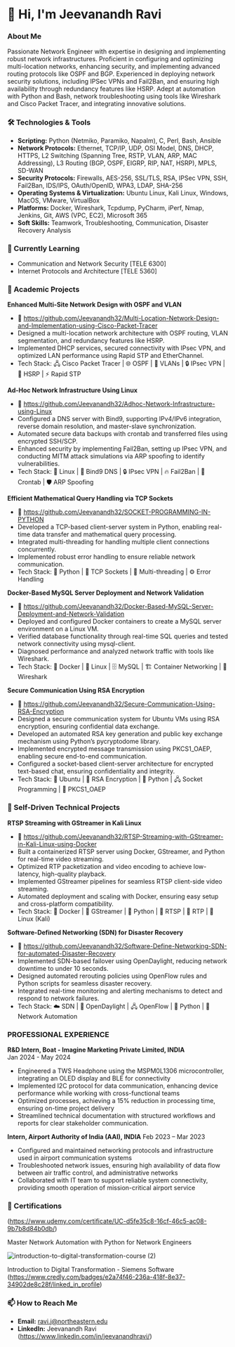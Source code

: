 # 👋 Hi, I'm Jeevanandh Ravi

### About Me
Passionate Network Engineer with expertise in designing and implementing robust network infrastructures. Proficient in configuring and optimizing multi-location networks, enhancing security, and implementing advanced routing protocols like OSPF and BGP. Experienced in deploying network security solutions, including IPSec VPNs and Fail2Ban, and ensuring high availability through redundancy features like HSRP. Adept at automation with Python and Bash, network troubleshooting using tools like Wireshark and Cisco Packet Tracer, and integrating innovative solutions. 

### 🛠️ Technologies & Tools
- **Scripting:** Python (Netmiko, Paramiko, Napalm), C, Perl, Bash, Ansible
- **Network Protocols:** Ethernet, TCP/IP, UDP, OSI Model, DNS, DHCP, HTTPS, L2 Switching (Spanning Tree, RSTP, VLAN, ARP, MAC Addressing), L3 Routing (BGP, OSPF, EIGRP, RIP, NAT, HSRP), MPLS, SD-WAN
- **Security Protocols:** Firewalls, AES-256, SSL/TLS, RSA, IPSec VPN, SSH, Fail2Ban, IDS/IPS, OAuth/OpenID, WPA3, LDAP, SHA-256
- **Operating Systems & Virtualization:** Ubuntu Linux, Kali Linux, Windows, MacOS, VMware, VirtualBox
- **Platforms:** Docker, Wireshark, Tcpdump, PyCharm, iPerf, Nmap, Jenkins, Git, AWS (VPC, EC2), Microsoft 365
- **Soft Skills:** Teamwork, Troubleshooting, Communication, Disaster Recovery Analysis

### 🌱 Currently Learning
- Communication and Network Security [TELE 6300]
- Internet Protocols and Architecture [TELE 5360]

### 🚀 Academic Projects
**Enhanced Multi-Site Network Design with OSPF and VLAN**
- 🔗 https://github.com/Jeevanandh32/Multi-Location-Network-Design-and-Implementation-using-Cisco-Packet-Tracer
- Designed a multi-location network architecture with OSPF routing, VLAN segmentation, and redundancy features like HSRP.
- Implemented DHCP services, secured connectivity with IPsec VPN, and optimized LAN performance using Rapid STP and EtherChannel.
- Tech Stack: 🖧 Cisco Packet Tracer | 🌐 OSPF | 🏢 VLANs | 🔒 IPsec VPN | 🔄 HSRP | ⚡ Rapid STP

**Ad-Hoc Network Infrastructure Using Linux**
- 🔗 https://github.com/Jeevanandh32/Adhoc-Network-Infrastructure-using-Linux
- Configured a DNS server with Bind9, supporting IPv4/IPv6 integration, reverse domain resolution, and master-slave synchronization.
- Automated secure data backups with crontab and transferred files using encrypted SSH/SCP.
- Enhanced security by implementing Fail2Ban, setting up IPsec VPN, and conducting MITM attack simulations via ARP spoofing to identify vulnerabilities.
- Tech Stack: 🐧 Linux | 📡 Bind9 DNS | 🔒 IPsec VPN | 🔥 Fail2Ban | 📂 Crontab | 🛡️ ARP Spoofing

**Efficient Mathematical Query Handling via TCP Sockets**
- 🔗 https://github.com/Jeevanandh32/SOCKET-PROGRAMMING-IN-PYTHON
- Developed a TCP-based client-server system in Python, enabling real-time data transfer and mathematical query processing.
- Integrated multi-threading for handling multiple client connections concurrently.
- Implemented robust error handling to ensure reliable network communication.
- Tech Stack: 🐍 Python | 📡 TCP Sockets | 🧵 Multi-threading | ⚙️ Error Handling

**Docker-Based MySQL Server Deployment and Network Validation**
- 🔗 https://github.com/Jeevanandh32/Docker-Based-MySQL-Server-Deployment-and-Network-Validation
- Deployed and configured Docker containers to create a MySQL server environment on a Linux VM.
- Verified database functionality through real-time SQL queries and tested network connectivity using mysql-client.
- Diagnosed performance and analyzed network traffic with tools like Wireshark.
- Tech Stack: 🐳 Docker | 🐧 Linux | 🗄️ MySQL | 🏗️ Container Networking | 📡 Wireshark

**Secure Communication Using RSA Encryption**
- 🔗 https://github.com/Jeevanandh32/Secure-Communication-Using-RSA-Encryption
- Designed a secure communication system for Ubuntu VMs using RSA encryption, ensuring confidential data exchange.
- Developed an automated RSA key generation and public key exchange mechanism using Python’s pycryptodome library.
- Implemented encrypted message transmission using PKCS1_OAEP, enabling secure end-to-end communication.
- Configured a socket-based client-server architecture for encrypted text-based chat, ensuring confidentiality and integrity.
- Tech Stack: 🐧 Ubuntu | 🔐 RSA Encryption | 🐍 Python | 🖧 Socket Programming | 🔑 PKCS1_OAEP

### :dart: Self-Driven Technical Projects
**RTSP Streaming with GStreamer in Kali Linux**
- 🔗 https://github.com/Jeevanandh32/RTSP-Streaming-with-GStreamer-in-Kali-Linux-using-Docker
- Built a containerized RTSP server using Docker, GStreamer, and Python for real-time video streaming.
- Optimized RTP packetization and video encoding to achieve low-latency, high-quality playback.
- Implemented GStreamer pipelines for seamless RTSP client-side video streaming.
- Automated deployment and scaling with Docker, ensuring easy setup and cross-platform compatibility.
- Tech Stack: 🐳 Docker | 🎥 GStreamer | 🐍 Python | 📡 RTSP | 🔗 RTP | 🐧 Linux (Kali)

**Software-Defined Networking (SDN) for Disaster Recovery**
- 🔗 https://github.com/Jeevanandh32/Software-Define-Networking-SDN-for-automated-Disaster-Recovery
- Implemented SDN-based failover using OpenDaylight, reducing network downtime to under 10 seconds.
- Designed automated rerouting policies using OpenFlow rules and Python scripts for seamless disaster recovery.
- Integrated real-time monitoring and alerting mechanisms to detect and respond to network failures.
- Tech Stack: ☁️ SDN | 🔗 OpenDaylight | 🖧 OpenFlow | 🐍 Python | 📡 Network Automation

### PROFESSIONAL EXPERIENCE

**R&D Intern, Boat - Imagine Marketing Private Limited, INDIA**                                                                                                                
Jan 2024 - May 2024 
- Engineered a TWS Headphone using the MSPM0L1306 microcontroller, integrating an OLED display and BLE for connectivity
- Implemented I2C protocol for data communication, enhancing device performance while working with cross-functional teams
- Optimized processes, achieving a 15% reduction in processing time, ensuring on-time project delivery
- Streamlined technical documentation with structured workflows and reports for clear stakeholder communication.

**Intern, Airport Authority of India (AAI), INDIA**
Feb 2023 – Mar 2023  
- Configured and maintained networking protocols and infrastructure used in airport communication systems
- Troubleshooted network issues, ensuring high availability of data flow between air traffic control, and administrative networks
- Collaborated with IT team to support reliable system connectivity, providing smooth operation of mission-critical airport service

### 📝 Certifications
(https://www.udemy.com/certificate/UC-d5fe35c8-16cf-46c5-ac08-9b7b8d84b0db/) 

Master Network Automation with Python for Network Engineers

![introduction-to-digital-transformation-course (2)](https://github.com/user-attachments/assets/209f7915-1224-48d5-aa69-101560de1e90)
 
 Introduction to Digital Transformation - Siemens Software (https://www.credly.com/badges/e2a74f46-236a-418f-8e37-34902de8c28f/linked_in_profile) 


### 📫 How to Reach Me
- **Email:** ravi.j@northeastern.edu
- **LinkedIn:** Jeevanandh Ravi (https://www.linkedin.com/in/jeevanandhravi/)

